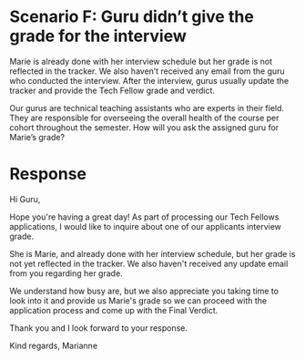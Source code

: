 # Scenario F: Guru didn’t give the grade for the interview
Marie is already done with her interview schedule but her grade is not reflected in the tracker. We also haven’t received any email from the guru who conducted the interview. After the interview, gurus usually update the tracker and provide the Tech Fellow grade and verdict.

Our gurus are technical teaching assistants who are experts in their field. They are responsible for overseeing the overall health of the course per cohort throughout the semester. How will you ask the assigned guru for Marie’s grade?

# Response

Hi Guru,

Hope you're having a great day! As part of processing our Tech Fellows applications, I would like to inquire about one of our applicants interview grade.

She is Marie, and already done with her interview schedule, but her grade is not yet reflected in the tracker. We also haven't received any update email from you regarding her grade.

We understand how busy are, but we also appreciate you taking time to look into it and provide us Marie's grade so we can proceed with the application process and come up with the Final Verdict.

Thank you and I look forward to your response.

Kind regards,
Marianne
